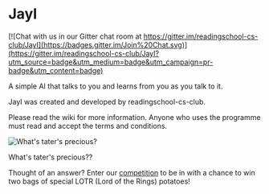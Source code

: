 JayI
====

[![Chat with us in our Gitter chat room at https://gitter.im/readingschool-cs-club/JayI](https://badges.gitter.im/Join%20Chat.svg)](https://gitter.im/readingschool-cs-club/JayI?utm_source=badge&utm_medium=badge&utm_campaign=pr-badge&utm_content=badge)

A simple AI that talks to you and learns from you as you talk to it.

JayI was created and developed by readingschool-cs-club.

Please read the wiki for more information.
Anyone who uses the programme must read and accept the terms and conditions.

![What's tater's precious?](http://stuarte.co/wp-content/uploads/2014/01/LOTR-Sam-Gamgee-says-potatoes.gif)

What's tater's precious??

Thought of an answer? Enter our [competition](../../wiki/Monthly-JayI-Competition) to be in with a chance to win two bags of special LOTR  (Lord of the Rings) potatoes!





